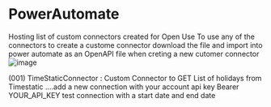 # PowerAutomate
Hosting list of custom connectors created for Open Use 
To use any of the connectors to create a custome connector  download the file and import into power automate as an OpenAPI file when creting a new cutomer connector 
![image](https://github.com/GeeksDam/PowerAutomate/assets/98710158/4e084eea-0617-4170-a3b2-73d42fe94b44)

(001) TimeStaticConnector : Custom Connector to GET List of holidays from Timestatic ....add a new connection with your account api key Bearer YOUR_API_KEY test connection with a start date and end date 
